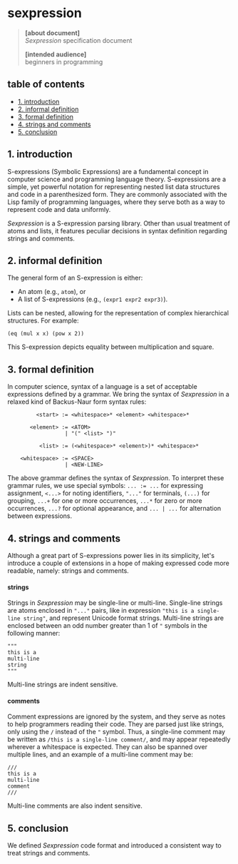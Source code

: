 # sexpression

> **[about document]**  
> *Sexpression* specification document
>
> **[intended audience]**  
> beginners in programming

## table of contents

- [1. introduction](#1-introduction)  
- [2. informal definition](#2-informal-definition)  
- [3. formal definition](#3-formal-definition)  
- [4. strings and comments](#4-strings-and-comments)
- [5. conclusion](#5-conclusion)  

## 1. introduction

S-expressions (Symbolic Expressions) are a fundamental concept in computer science and programming language theory. S-expressions are a simple, yet powerful notation for representing nested list data structures and code in a parenthesized form. They are commonly associated with the Lisp family of programming languages, where they serve both as a way to represent code and data uniformly.

*Sexpression* is a S-expression parsing library. Other than usual treatment of atoms and lists, it features peculiar decisions in syntax definition regarding strings and comments.

## 2. informal definition

The general form of an S-expression is either:

- An atom (e.g., `atom`), or
- A list of S-expressions (e.g., `(expr1 expr2 expr3)`).

Lists can be nested, allowing for the representation of complex hierarchical structures. For example:

`(eq (mul x x) (pow x 2))`

This S-expression depicts equality between multiplication and square.

## 3. formal definition

In computer science, syntax of a language is a set of acceptable expressions defined by a grammar. We bring the syntax of *Sexpression* in a relaxed kind of Backus-Naur form syntax rules:

```
         <start> := <whitespace>* <element> <whitespace>*

       <element> := <ATOM>
                  | "(" <list> ")"

          <list> := (<whitespace>* <element>)* <whitespace>*

    <whitespace> := <SPACE>
                  | <NEW-LINE>
```

The above grammar defines the syntax of *Sexpression*. To interpret these grammar rules, we use special symbols: `... := ...` for expressing assignment, `<...>` for noting identifiers, `"..."` for terminals, `(...)` for grouping, `...+` for one or more occurrences, `...*` for zero or more occurrences, `...?` for optional appearance, and `... | ...` for alternation between expressions.

## 4. strings and comments

Although a great part of S-expressions power lies in its simplicity, let's introduce a couple of extensions in a hope of making expressed code more readable, namely: strings and comments.

#### strings

Strings in *Sexpression* may be single-line or multi-line. Single-line strings are atoms enclosed in `"..."` pairs, like in expression `"this is a single-line string"`, and represent Unicode format strings. Multi-line strings are enclosed between an odd number greater than 1 of `"` symbols in the following manner:

```
"""
this is a
multi-line
string
"""
```

Multi-line strings are indent sensitive.

#### comments

Comment expressions are ignored by the system, and they serve as notes to help programmers reading their code. They are parsed just like strings, only using the `/` instead of the `"` symbol. Thus, a single-line comment may be written as `/this is a single-line comment/`, and may appear repeatedly wherever a whitespace is expected. They can also be spanned over multiple lines, and an example of a multi-line comment may be:

```
///
this is a
multi-line
comment
///
```

Multi-line comments are also indent sensitive.

## 5. conclusion

We defined *Sexpression* code format and introduced a consistent way to treat strings and comments.

